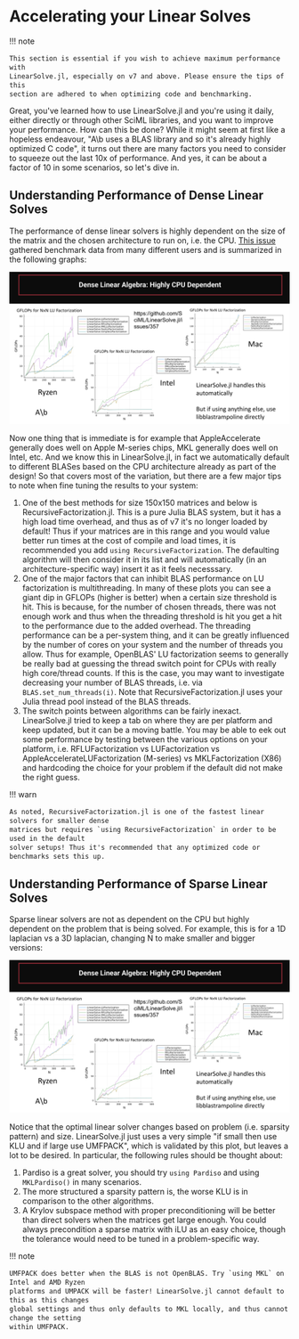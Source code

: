 # Accelerating your Linear Solves

!!! note
    
    This section is essential if you wish to achieve maximum performance with
    LinearSolve.jl, especially on v7 and above. Please ensure the tips of this
    section are adhered to when optimizing code and benchmarking.

Great, you've learned how to use LinearSolve.jl and you're using it daily,
either directly or through other SciML libraries, and you want to improve
your performance. How can this be done? While it might seem at first like a
hopeless endeavour, "A\b uses a BLAS library and so it's already highly optimized
C code", it turns out there are many factors you need to consider to squeeze out
the last 10x of performance. And yes, it can be about a factor of 10 in some
scenarios, so let's dive in.

## Understanding Performance of Dense Linear Solves

The performance of dense linear solvers is highly dependent on the size of the matrix
and the chosen architecture to run on, i.e. the CPU.
[This issue](https://github.com/SciML/LinearSolve.jl/issues/357) gathered benchmark data
from many different users and is summarized in the following graphs:

![Dense Linear Solve Benchmarks](../assets/dense_linear_solves.png)

Now one thing that is immediate is for example that AppleAccelerate generally does well
on Apple M-series chips, MKL generally does well on Intel, etc. And we know this in
LinearSolve.jl, in fact we automatically default to different BLASes based on the CPU
architecture already as part of the design! So that covers most of the variation, but
there are a few major tips to note when fine tuning the results to your system:

 1. One of the best methods for size 150x150 matrices and below is RecursiveFactorization.jl.
    This is a pure Julia BLAS system, but it has a high load time overhead, and thus as of
    v7 it's no longer loaded by default! Thus if your matrices are in this range and you would
    value better run times at the cost of compile and load times, it is recommended you add
    `using RecursiveFactorization`. The defaulting algorithm will then consider it in its list
    and will automatically (in an architecture-specific way) insert it as it feels necesssary.
 2. One of the major factors that can inhibit BLAS performance on LU factorization is multithreading.
    In many of these plots you can see a giant dip in GFLOPs (higher is better) when a certain size
    threshold is hit. This is because, for the number of chosen threads, there was not enough work
    and thus when the threading threshold is hit you get a hit to the performance due to the added
    overhead. The threading performance can be a per-system thing, and it can be greatly influenced
    by the number of cores on your system and the number of threads you allow. Thus for example,
    OpenBLAS' LU factorization seems to generally be really bad at guessing the thread switch point
    for CPUs with really high core/thread counts. If this is the case, you may want to investigate
    decreasing your number of BLAS threads, i.e. via `BLAS.set_num_threads(i)`. Note that
    RecursiveFactorization.jl uses your Julia thread pool instead of the BLAS threads.
 3. The switch points between algorithms can be fairly inexact. LinearSolve.jl tried to keep a tab
    on where they are per platform and keep updated, but it can be a moving battle. You may be
    able to eek out some performance by testing between the various options on your platform, i.e.
    RFLUFactorization vs LUFactorization vs AppleAccelerateLUFactorization (M-series) vs
    MKLFactorization (X86) and hardcoding the choice for your problem if the default did not make
    the right guess.

!!! warn
    
    As noted, RecursiveFactorization.jl is one of the fastest linear solvers for smaller dense
    matrices but requires `using RecursiveFactorization` in order to be used in the default
    solver setups! Thus it's recommended that any optimized code or benchmarks sets this up.

## Understanding Performance of Sparse Linear Solves

Sparse linear solvers are not as dependent on the CPU but highly dependent on the problem that
is being solved. For example, this is for a 1D laplacian vs a 3D laplacian, changing N to make
smaller and bigger versions:

![Sparse Linear Solve Benchmarks](../assets/dense_linear_solves.png)

Notice that the optimal linear solver changes based on problem (i.e. sparsity pattern) and size.
LinearSolve.jl just uses a very simple "if small then use KLU and if large use UMFPACK", which
is validated by this plot, but leaves a lot to be desired. In particular, the following rules
should be thought about:

 1. Pardiso is a great solver, you should try `using Pardiso` and using `MKLPardiso()` in many
    scenarios.
 2. The more structured a sparsity pattern is, the worse KLU is in comparison to the other
    algorithms.
 3. A Krylov subspace method with proper preconditioning will be better than direct solvers
    when the matrices get large enough. You could always precondition a sparse matrix with
    iLU as an easy choice, though the tolerance would need to be tuned in a problem-specific
    way.

!!! note
    
    UMFPACK does better when the BLAS is not OpenBLAS. Try `using MKL` on Intel and AMD Ryzen
    platforms and UMPACK will be faster! LinearSolve.jl cannot default to this as this changes
    global settings and thus only defaults to MKL locally, and thus cannot change the setting
    within UMFPACK.
